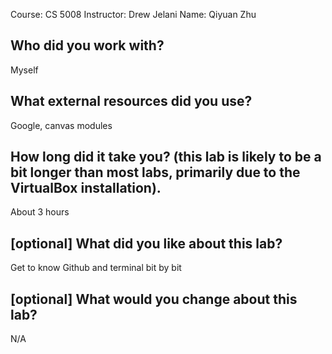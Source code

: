 Course: CS 5008
Instructor: Drew Jelani
Name: Qiyuan Zhu

## Who did you work with? 
Myself
## What external resources did you use? 
Google, canvas modules
## How long did it take you? (this lab is likely to be a bit longer than most labs, primarily due to the VirtualBox installation).
About 3 hours
## [optional] What did you like about this lab?  
Get to know Github and terminal bit by bit
## [optional] What would you change about this lab? 
N/A

